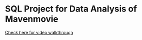 # SQL Project for Data Analysis of Mavenmovie

<a href= "https://drive.google.com/file/d/1mtSM7Cqrjhc6wH_N39-T4ZeVJpMHfSbL/view?usp=sharing" > Check here for video walkthrough 
